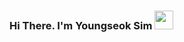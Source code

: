 ### Hi There. I'm Youngseok Sim <img src="https://raw.githubusercontent.com/MartinHeinz/MartinHeinz/master/wave.gif" width="30px"> 
<!-- ![Youngseok's GitHub stats](https://github-readme-stats.vercel.app/api?username=Supreme-YS&theme=dark&show_icons=true) -->
<!-- 
#### :gift_heart: Career
| **Type** | **Date** | **Contents** | **Organizaition** |
|:--------:|:--------:|:--------:|:--------:|
| *Education* | 2011.03 ~ | department of Sport Medicine, Industrial Management Engineering | Kyunghee University|
| *Intern* | 2021.06 ~ 2021.12 | Strategy & Planning | Sandbox Network |
| *Field experience* | 2019.07 ~ 08| Verification of data on virtual reality exercise data | Mybenefit |
| *Field experience* | 2020.07 ~ 08| Project Planning for Rehabilitation Movement Using ROM | Mybenefit |
| *Experience* | 2019.02 ~ 06| Football Industry Academy 11th | Korea Professional Football League |
| *Experience* | 2018.09 ~ 12| Coding Education Voulunteer Using Micro:bit | JA Korea | -->

